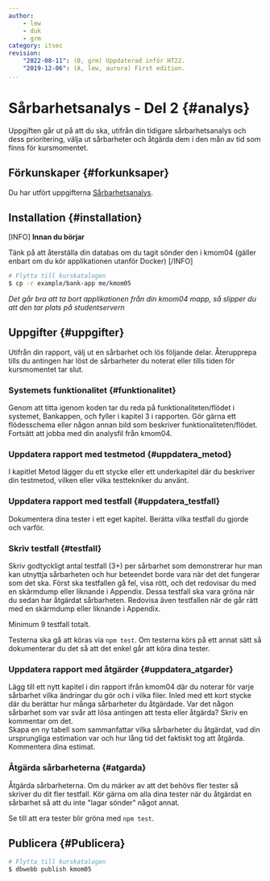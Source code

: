 ```yaml
---
author:
    - lew
    - duk
    - grm
category: itsec
revision:
    "2022-08-11": (B, grm) Uppdaterad inför HT22.
    "2019-12-06": (A, lew, aurora) First edition.
...
```


Sårbarhetsanalys - Del 2 {#analys}
========================================

Uppgiften går ut på att du ska, utifrån din tidigare sårbarhetsanalys och dess prioritering, välja ut sårbarheter och åtgärda dem i den mån av tid som finns för kursmomentet.

<!--more-->

Förkunskaper {#forkunksaper}
---------------------------------

Du har utfört uppgifterna [Sårbarhetsanalys](/uppgift/sarbarhetsanalys).

Installation {#installation}
---------------------------------

[INFO]
**Innan du börjar**

Tänk på att återställa din databas om du tagit sönder den i kmom04 (gäller enbart om du kör applikationen utanför Docker)
[/INFO]

```bash
# Flytta till kurskatalogen
$ cp -r example/bank-app me/kmom05
```

*Det går bra att ta bort applikationen från din kmom04 mapp, så slipper du att den tar plats på studentservern*

Uppgifter {#uppgifter}
---------------------------------

Utifrån din rapport, välj ut en sårbarhet och lös följande delar. Återupprepa tills du antingen har löst de sårbarheter du noterat eller tills tiden för kursmomentet tar slut.

### Systemets funktionalitet {#funktionalitet}

Genom att titta igenom koden tar du reda på funktionaliteten/flödet i systemet, Bankappen, och fyller i kapitel 3 i rapporten. Gör gärna ett flödesschema eller någon annan bild som beskriver funktionaliteten/flödet. Fortsätt att jobba med din analysfil från kmom04.

### Uppdatera rapport med testmetod {#uppdatera_metod}

I kapitlet Metod lägger du ett stycke eller ett underkapitel där du beskriver din testmetod, vilken eller vilka testtekniker du använt.

### Uppdatera rapport med testfall {#uppdatera_testfall}

Dokumentera dina tester i ett eget kapitel. Berätta vilka testfall du gjorde och varför. 

### Skriv testfall {#testfall}

Skriv godtyckligt antal testfall (3+) per sårbarhet som demonstrerar hur man kan utnyttja sårbarheten och hur beteendet borde vara när det det fungerar som det ska. Först ska testfallen gå fel, visa rött, och det redovisar du med en skärmdump eller liknande i Appendix. Dessa testfall ska vara gröna när du sedan har åtgärdat sårbarheten. Redovisa även testfallen när de går rätt med en skärmdump eller liknande i Appendix. 

Minimum 9 testfall totalt.

Testerna ska gå att köras via `npm test`. Om testerna körs på ett annat sätt så dokumenterar du det så att det enkel går att köra dina tester.

### Uppdatera rapport med åtgärder {#uppdatera_atgarder}

Lägg till ett nytt kapitel i din rapport ifrån kmom04 där du noterar för varje sårbarhet vilka ändringar du gör och i vilka filer. Inled med ett kort stycke där du berättar hur många sårbarheter du åtgärdade. Var det någon sårbarhet som var svår att lösa antingen att testa eller åtgärda? Skriv en kommentar om det.   
Skapa en ny tabell som sammanfattar vilka sårbarheter du åtgärdat, vad din ursprungliga estimation var och hur lång tid det faktiskt tog att åtgärda. Kommentera dina estimat.

### Åtgärda sårbarheterna {#atgarda}

Åtgärda sårbarheterna. Om du märker av att det behövs fler tester så skriver du dit fler testfall. Kör gärna om alla dina tester när du åtgärdat en sårbarhet så att du inte "lagar sönder" något annat.

Se till att era tester blir gröna med `npm test`.


Publicera {#Publicera}
---------------------------------

```bash
# Flytta till kurskatalogen
$ dbwebb publish kmom05
```
